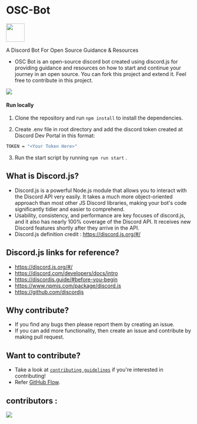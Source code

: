 
# OSC-Bot

<img height="50" width="50"  align="center" src="https://user-images.githubusercontent.com/42407874/195036409-d941ee06-2210-4643-ba27-8ae0fac53465.jpg">


A Discord Bot For Open Source Guidance &amp; Resources

- OSC Bot is an open-source discord bot created using discord.js for providing guidance and resources on how to start and continue your journey in an open source. You can fork this project and extend it.
Feel free to contribute in this project.


<img src='https://hacktoberfest.com/_next/static/media/opengraph.da6e44c0.png'/>


#### Run locally 

1. Clone the repository and run ```npm install``` to install the dependencies.

2. Create .env file in root directory and add the discord token created at Discord Dev Portal in this format:

``` bash
TOKEN = "<Your Token Here>"
```
3. Run the start script by running ```npm run start``` .

## What is Discord.js?
- Discord.js is a powerful Node.js  module that allows you to interact with the Discord API  very easily. It takes a much more object-oriented approach than most other JS Discord libraries, making your bot's code significantly tidier and easier to comprehend.
- Usability, consistency, and performance are key focuses of discord.js, and it also has nearly 100% coverage of the Discord API. It receives new Discord features shortly after they arrive in the API.
- Discord.js definition credit : https://discord.js.org/#/

## Discord.js links for reference?
- https://discord.js.org/#/
- https://discord.com/developers/docs/intro
- https://discordjs.guide/#before-you-begin
- https://www.npmjs.com/package/discord.js
- https://github.com/discordjs

## Why contribute?
- If you find any bugs then please report them by creating an issue. 
- If you can add more functionality, then create an issue and contribute by making pull request.
 
## Want to contribute?
- Take a look at [`contributing guidelines`](CONTRIBUTING.md) if you're interested in contributing!
- Refer [GitHub Flow](https://guides.github.com/introduction/flow).

## contributors : 

<a href="https://github.com/Arun9739/Paryatana/graphs/contributors">
  <img src="https://contrib.rocks/image?repo=1tsak/OSC-Bot"/>
</a>
